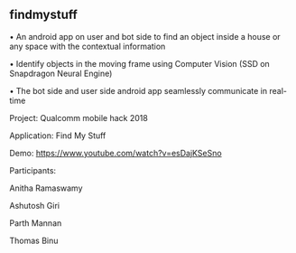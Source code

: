 ## findmystuff

•	An android app on user and bot side to find an object inside a house or any space with the contextual information

•	Identify objects in the moving frame using Computer Vision (SSD on Snapdragon Neural Engine)

•	The bot side and user side android app seamlessly communicate in real-time

Project: Qualcomm mobile hack 2018

Application: Find My Stuff

Demo: https://www.youtube.com/watch?v=esDajKSeSno

Participants:

Anitha Ramaswamy

Ashutosh Giri

Parth Mannan

Thomas Binu
